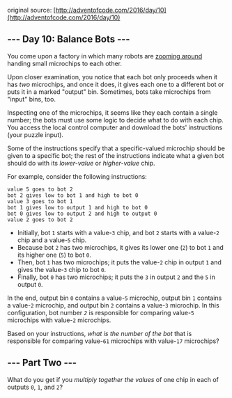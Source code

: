 original source: [http://adventofcode.com/2016/day/10](http://adventofcode.com/2016/day/10)
## --- Day 10: Balance Bots ---
You come upon a factory in which many robots are [zooming around](https://www.youtube.com/watch?v=JnkMyfQ5YfY&t=40) handing small microchips to each other.

Upon closer examination, you notice that each bot only proceeds when it has *two* microchips, and once it does, it gives each one to a different bot or puts it in a marked "output" bin. Sometimes, bots take microchips from "input" bins, too.

Inspecting one of the microchips, it seems like they each contain a single number; the bots must use some logic to decide what to do with each chip. You access the local control computer and download the bots' instructions (your puzzle input).

Some of the instructions specify that a specific-valued microchip should be given to a specific bot; the rest of the instructions indicate what a given bot should do with its *lower-value* or *higher-value* chip.

For example, consider the following instructions:

```
value 5 goes to bot 2
bot 2 gives low to bot 1 and high to bot 0
value 3 goes to bot 1
bot 1 gives low to output 1 and high to bot 0
bot 0 gives low to output 2 and high to output 0
value 2 goes to bot 2
```


 - Initially, bot `1` starts with a value-`3` chip, and bot `2` starts with a value-`2` chip and a value-`5` chip.
 - Because bot `2` has two microchips, it gives its lower one (`2`) to bot `1` and its higher one (`5`) to bot `0`.
 - Then, bot `1` has two microchips; it puts the value-`2` chip in output `1` and gives the value-`3` chip to bot `0`.
 - Finally, bot `0` has two microchips; it puts the `3` in output `2` and the `5` in output `0`.

In the end, output bin `0` contains a value-`5` microchip, output bin `1` contains a value-`2` microchip, and output bin `2` contains a value-`3` microchip. In this configuration, bot number *`2`* is responsible for comparing value-`5` microchips with value-`2` microchips.

Based on your instructions, *what is the number of the bot* that is responsible for comparing value-`61` microchips with value-`17` microchips?


## --- Part Two ---
What do you get if you *multiply together the values* of one chip in each of outputs `0`, `1`, and `2`?


